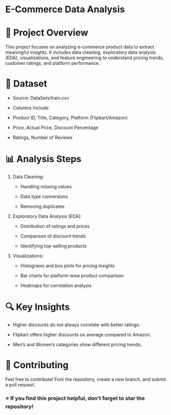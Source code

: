 # E-Commerce Data Analysis

# 📌 Project Overview

This project focuses on analyzing e-commerce product data to extract meaningful insights. It includes data cleaning, exploratory data analysis (EDA), visualizations, and feature engineering to understand pricing trends, customer ratings, and platform performance.

# 📂 Dataset

- Source: DataSets/train.csv

- Columns Include:

- Product ID, Title, Category, Platform (Flipkart/Amazon)

- Price, Actual Price, Discount Percentage

- Ratings, Number of Reviews

# 📊 Analysis Steps

1) Data Cleaning:

    - Handling missing values
    
    - Data type conversions
    
    - Removing duplicates

2) Exploratory Data Analysis (EDA):

    - Distribution of ratings and prices
    
    - Comparison of discount trends
    
    - Identifying top-selling products

3) Visualizations:

    - Histograms and box plots for pricing insights
    
    - Bar charts for platform-wise product comparison
    
    - Heatmaps for correlation analysis

# 🔍 Key Insights

- Higher discounts do not always correlate with better ratings.

- Flipkart offers higher discounts on average compared to Amazon.

- Men’s and Women’s categories show different pricing trends.

# 📜 Contributing

Feel free to contribute! Fork the repository, create a new branch, and submit a pull request.

### ⭐ If you find this project helpful, don't forget to star the repository!
